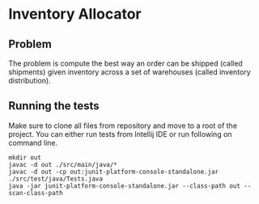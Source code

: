 # Inventory Allocator

## Problem

The problem is compute the best way an order can be shipped (called shipments) given inventory across a set of warehouses (called inventory distribution).

## Running the tests

Make sure to clone all files from repository and move to a root of the project. You can either run tests from Intellij IDE or run following on command line.

```
mkdir out
javac -d out ./src/main/java/*
javac -d out -cp out:junit-platform-console-standalone.jar ./src/test/java/Tests.java
java -jar junit-platform-console-standalone.jar --class-path out --scan-class-path
```
